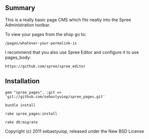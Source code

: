 Summary
-------

This is a really basic page CMS which fits neatly into the Spree Administration toolbar.

To view your pages from the shop go to:

    /pages/whatever-your-permalink-is

I recommend that you also use Spree Editor and configure it to use pages_body:

    https://github.com/spree/spree_editor

Installation
------------
  
    gem "spree_pages", :git => 'git://github.com/sebastyuiop/spree_pages.git'
    
    bundle install

    rake spree_pages:install

    rake db:migrate    

Copyright (c) 2011 sebastyuiop, released under the New BSD License